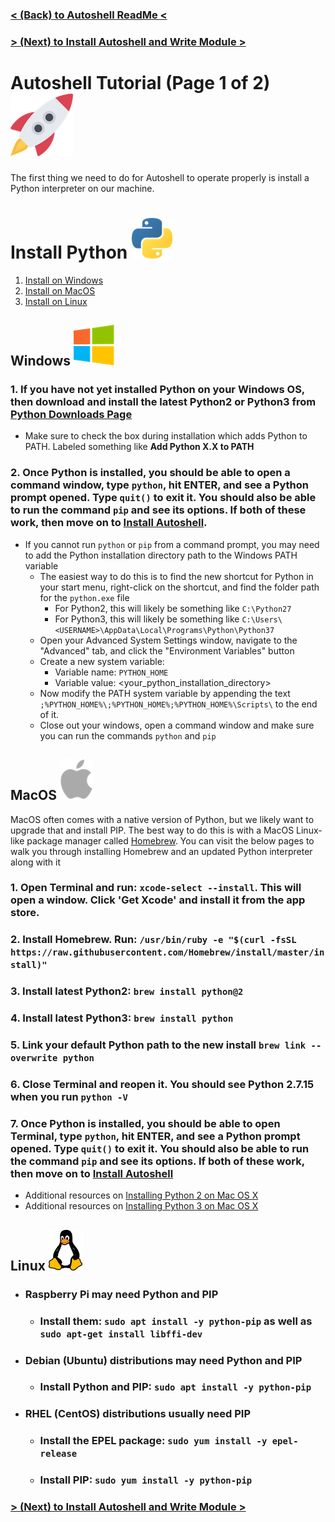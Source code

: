 ###  [< (Back) to Autoshell ReadMe <](README.md)
###  [> (Next) to Install Autoshell and Write Module >](TUTORIAL-2.md)

# Autoshell Tutorial (Page 1 of 2) ![Rocket](img/rocket_100.png)

The first thing we need to do for Autoshell to operate properly is install a Python interpreter on our machine.

# **Install Python** ![Python](img/python_65.png)

1. [Install on Windows](#windows-)
2. [Install on MacOS](#macos-)
3. [Install on Linux](#linux-)


## **Windows** ![Windows](img/windows_65.png)
### 1. If you have not yet installed Python on your Windows OS, then download and install the latest Python2 or Python3 from [Python Downloads Page](https://www.python.org/downloads/)
- Make sure to check the box during installation which adds Python to PATH. Labeled something like **Add Python X.X to PATH**

### 2. Once Python is installed, you should be able to open a command window, type `python`, hit ENTER, and see a Python prompt opened. Type `quit()` to exit it. You should also be able to run the command `pip` and see its options. If both of these work, then move on to [Install Autoshell](TUTORIAL-2.md).
- If you cannot run `python` or `pip` from a command prompt, you may need to add the Python installation directory path to the Windows PATH variable
	- The easiest way to do this is to find the new shortcut for Python in your start menu, right-click on the shortcut, and find the folder path for the `python.exe` file
		- For Python2, this will likely be something like `C:\Python27`
		- For Python3, this will likely be something like `C:\Users\<USERNAME>\AppData\Local\Programs\Python\Python37`
	- Open your Advanced System Settings window, navigate to the "Advanced" tab, and click the "Environment Variables" button
	- Create a new system variable:
		- Variable name: `PYTHON_HOME`
		- Variable value: <your_python_installation_directory>
	- Now modify the PATH system variable by appending the text `;%PYTHON_HOME%\;%PYTHON_HOME%;%PYTHON_HOME%\Scripts\` to the end of it.
	- Close out your windows, open a command window and make sure you can run the commands `python` and `pip`

## **MacOS** ![MacOS](img/apple_65.png)
MacOS often comes with a native version of Python, but we likely want to upgrade that and install PIP. The best way to do this is with a MacOS Linux-like package manager called [Homebrew](https://brew.sh/). You can visit the below pages to walk you through installing Homebrew and an updated Python interpreter along with it

### 1. Open Terminal and run: `xcode-select --install`. This will open a window. Click **'Get Xcode'** and install it from the app store.
### 2. Install Homebrew. Run: `/usr/bin/ruby -e "$(curl -fsSL https://raw.githubusercontent.com/Homebrew/install/master/install)"`
### 3. Install latest Python2: `brew install python@2`
### 4. Install latest Python3: `brew install python`
### 5. Link your default Python path to the new install `brew link --overwrite python`
### 6. Close Terminal and reopen it. You should see Python 2.7.15 when you run `python -V`
### 7. Once Python is installed, you should be able to open Terminal, type `python`, hit ENTER, and see a Python prompt opened. Type `quit()` to exit it. You should also be able to run the command `pip` and see its options. If both of these work, then move on to [Install Autoshell](TUTORIAL-2.md)
- Additional resources on [Installing Python 2 on Mac OS X](https://docs.python-guide.org/starting/install/osx/)
- Additional resources on [Installing Python 3 on Mac OS X](https://docs.python-guide.org/starting/install3/osx/)

## **Linux** ![Linux](img/linux_65.png)
- ### **Raspberry Pi** may need Python and PIP
	- ### Install them: `sudo apt install -y python-pip` as well as `sudo apt-get install libffi-dev`
- ### **Debian (Ubuntu)** distributions may need Python and PIP
	- ### Install Python and PIP: `sudo apt install -y python-pip`
- ### **RHEL (CentOS)** distributions usually need PIP
	- ### Install the EPEL package: `sudo yum install -y epel-release`
	- ### Install PIP: `sudo yum install -y python-pip`


###  [> (Next) to Install Autoshell and Write Module >](TUTORIAL-2.md)
